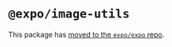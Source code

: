 # `@expo/image-utils`

This package has [moved to the `expo/expo` repo](https://github.com/expo/expo/tree/main/packages/%40expo/image-utils).

